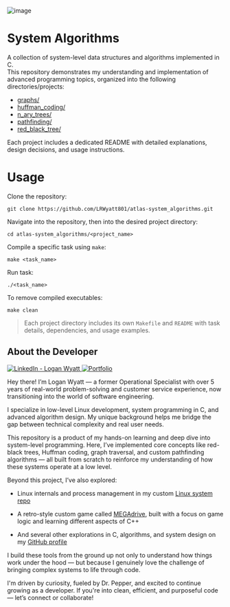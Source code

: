 ![image](https://github.com/user-attachments/assets/ea8b2675-bfff-49d3-98c8-3a541a7e4251)

# System Algorithms

A collection of system-level data structures and algorithms implemented in C.<br>
This repository demonstrates my understanding and implementation of advanced programming topics, organized into the following directories/projects:
- [graphs/](./graphs)
- [huffman_coding/](./huffman_coding)
- [n_ary_trees/](./n_ary_trees)
- [pathfinding/](./pathfinding)
- [red_black_tree/](./red_black_tree)

Each project includes a dedicated README with detailed explanations, design decisions, and usage instructions.

# Usage

Clone the repository:

    git clone https://github.com/LRWyatt801/atlas-system_algorithms.git

Navigate into the repository, then into the desired project directory:

    cd atlas-system_algorithms/<project_name>

Compile a specific task using ```make```:

    make <task_name>

Run task:

    ./<task_name>

To remove compiled executables:

    make clean

> Each project directory includes its own `Makefile` and `README` with task details, dependencies, and usage examples.

## About the Developer

[![LinkedIn - Logan Wyatt](https://img.shields.io/badge/LinkedIn_--_Logan_Wyatt-0072b1?link=https%3A%2F%2Fwww.linkedin.com%2Fin%2Flogan-wyatt%2F)
](https://www.linkedin.com/in/logan-wyatt/)
[![Portfolio](https://img.shields.io/badge/Portfolio-2ECC71?link=https%3A%2F%2Flrwyatt801.github.io%2F)](https://lrwyatt801.github.io/)

Hey there! I’m Logan Wyatt — a former Operational Specialist with over 5 years of real-world problem-solving and customer service experience, now transitioning into the world of software engineering.

I specialize in low-level Linux development, system programming in C, and advanced algorithm design. My unique background helps me bridge the gap between technical complexity and real user needs.

This repository is a product of my hands-on learning and deep dive into system-level programming. Here, I’ve implemented core concepts like red-black trees, Huffman coding, graph traversal, and custom pathfinding algorithms — all built from scratch to reinforce my understanding of how these systems operate at a low level.

Beyond this project, I’ve also explored:

- Linux internals and process management in my custom [Linux system repo](https://github.com/LRWyatt801/atlas-system_linux)

- A retro-style custom game called [MEGAdrive](https://github.com/DaveyCHaysIII/Megadrive), built with a focus on game logic and learning different aspects of C++

- And several other explorations in C, algorithms, and system design on my [GitHub profile](https://github.com/LRWyatt801)

I build these tools from the ground up not only to understand how things work under the hood — but because I genuinely love the challenge of bringing complex systems to life through code.

I'm driven by curiosity, fueled by Dr. Pepper, and excited to continue growing as a developer. If you're into clean, efficient, and purposeful code — let’s connect or collaborate!
